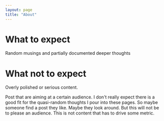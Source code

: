 ```yaml
---
layout: page
title: "About"
---
```


# What to expect

Random musings and partially documented deeper thoughts

# What not to expect

Overly polished or serious content.

Post that are aiming at a certain audience. I don't really expect there is a good fit for the quasi-random thoughts I pour into these pages. So maybe someone find a post they like. Maybe they look around. But this will not be to please an audience. This is not content that has to drive some metric.